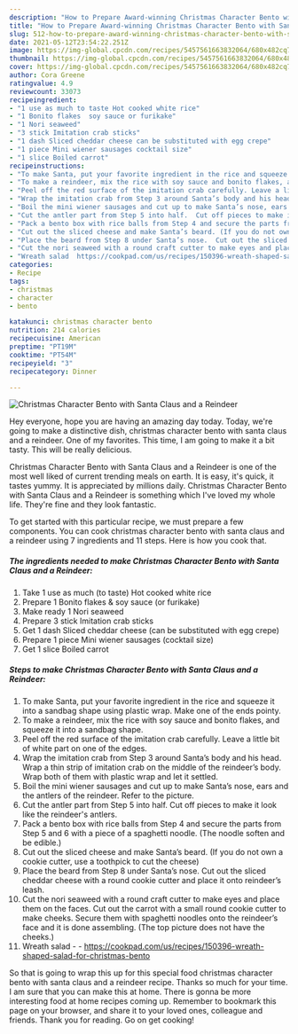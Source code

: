 ```yaml
---
description: "How to Prepare Award-winning Christmas Character Bento with Santa Claus and a Reindeer"
title: "How to Prepare Award-winning Christmas Character Bento with Santa Claus and a Reindeer"
slug: 512-how-to-prepare-award-winning-christmas-character-bento-with-santa-claus-and-a-reindeer
date: 2021-05-12T23:54:22.251Z
image: https://img-global.cpcdn.com/recipes/5457561663832064/680x482cq70/christmas-character-bento-with-santa-claus-and-a-reindeer-recipe-main-photo.jpg
thumbnail: https://img-global.cpcdn.com/recipes/5457561663832064/680x482cq70/christmas-character-bento-with-santa-claus-and-a-reindeer-recipe-main-photo.jpg
cover: https://img-global.cpcdn.com/recipes/5457561663832064/680x482cq70/christmas-character-bento-with-santa-claus-and-a-reindeer-recipe-main-photo.jpg
author: Cora Greene
ratingvalue: 4.9
reviewcount: 33073
recipeingredient:
- "1 use as much to taste Hot cooked white rice"
- "1 Bonito flakes  soy sauce or furikake"
- "1 Nori seaweed"
- "3 stick Imitation crab sticks"
- "1 dash Sliced cheddar cheese can be substituted with egg crepe"
- "1 piece Mini wiener sausages cocktail size"
- "1 slice Boiled carrot"
recipeinstructions:
- "To make Santa, put your favorite ingredient in the rice and squeeze it into a sandbag shape using plastic wrap. Make one of the ends pointy."
- "To make a reindeer, mix the rice with soy sauce and bonito flakes, and squeeze it into a sandbag shape."
- "Peel off the red surface of the imitation crab carefully. Leave a little bit of white part on one of the edges."
- "Wrap the imitation crab from Step 3 around Santa’s body and his head.  Wrap a thin strip of imitation crab on the middle of the reindeer’s body.   Wrap both of them with plastic wrap and let it settled."
- "Boil the mini wiener sausages and cut up to make Santa’s nose, ears and the antlers of the reindeer. Refer to the picture."
- "Cut the antler part from Step 5 into half.  Cut off pieces to make it look like the reindeer&#39;s antlers."
- "Pack a bento box with rice balls from Step 4 and secure the parts from Step 5 and 6 with a piece of a spaghetti noodle. (The noodle soften and be edible.)"
- "Cut out the sliced cheese and make Santa’s beard. (If you do not own a cookie cutter, use a toothpick to cut the cheese)"
- "Place the beard from Step 8 under Santa’s nose.  Cut out the sliced cheddar cheese with a round cookie cutter and place it onto reindeer’s leash."
- "Cut the nori seaweed with a round craft cutter to make eyes and place them on the faces.  Cut out the carrot with a small round cookie cutter to make cheeks.  Secure them with spaghetti noodles onto the reindeer’s face and it is done assembling. (The top picture does not have the cheeks.)"
- "Wreath salad  https://cookpad.com/us/recipes/150396-wreath-shaped-salad-for-christmas-bento"
categories:
- Recipe
tags:
- christmas
- character
- bento

katakunci: christmas character bento 
nutrition: 214 calories
recipecuisine: American
preptime: "PT19M"
cooktime: "PT54M"
recipeyield: "3"
recipecategory: Dinner

---
```



![Christmas Character Bento with Santa Claus and a Reindeer](https://img-global.cpcdn.com/recipes/5457561663832064/680x482cq70/christmas-character-bento-with-santa-claus-and-a-reindeer-recipe-main-photo.jpg)

Hey everyone, hope you are having an amazing day today. Today, we're going to make a distinctive dish, christmas character bento with santa claus and a reindeer. One of my favorites. This time, I am going to make it a bit tasty. This will be really delicious.



Christmas Character Bento with Santa Claus and a Reindeer is one of the most well liked of current trending meals on earth. It is easy, it's quick, it tastes yummy. It is appreciated by millions daily. Christmas Character Bento with Santa Claus and a Reindeer is something which I've loved my whole life. They're fine and they look fantastic.


To get started with this particular recipe, we must prepare a few components. You can cook christmas character bento with santa claus and a reindeer using 7 ingredients and 11 steps. Here is how you cook that.

<!--inarticleads1-->

##### The ingredients needed to make Christmas Character Bento with Santa Claus and a Reindeer:

1. Take 1 use as much (to taste) Hot cooked white rice
1. Prepare 1 Bonito flakes &amp; soy sauce (or furikake)
1. Make ready 1 Nori seaweed
1. Prepare 3 stick Imitation crab sticks
1. Get 1 dash Sliced cheddar cheese (can be substituted with egg crepe)
1. Prepare 1 piece Mini wiener sausages (cocktail size)
1. Get 1 slice Boiled carrot




<!--inarticleads2-->

##### Steps to make Christmas Character Bento with Santa Claus and a Reindeer:

1. To make Santa, put your favorite ingredient in the rice and squeeze it into a sandbag shape using plastic wrap. Make one of the ends pointy.
1. To make a reindeer, mix the rice with soy sauce and bonito flakes, and squeeze it into a sandbag shape.
1. Peel off the red surface of the imitation crab carefully. Leave a little bit of white part on one of the edges.
1. Wrap the imitation crab from Step 3 around Santa’s body and his head.  Wrap a thin strip of imitation crab on the middle of the reindeer’s body.   Wrap both of them with plastic wrap and let it settled.
1. Boil the mini wiener sausages and cut up to make Santa’s nose, ears and the antlers of the reindeer. Refer to the picture.
1. Cut the antler part from Step 5 into half.  Cut off pieces to make it look like the reindeer&#39;s antlers.
1. Pack a bento box with rice balls from Step 4 and secure the parts from Step 5 and 6 with a piece of a spaghetti noodle. (The noodle soften and be edible.)
1. Cut out the sliced cheese and make Santa’s beard. (If you do not own a cookie cutter, use a toothpick to cut the cheese)
1. Place the beard from Step 8 under Santa’s nose.  Cut out the sliced cheddar cheese with a round cookie cutter and place it onto reindeer’s leash.
1. Cut the nori seaweed with a round craft cutter to make eyes and place them on the faces.  Cut out the carrot with a small round cookie cutter to make cheeks.  Secure them with spaghetti noodles onto the reindeer’s face and it is done assembling. (The top picture does not have the cheeks.)
1. Wreath salad -  - https://cookpad.com/us/recipes/150396-wreath-shaped-salad-for-christmas-bento




So that is going to wrap this up for this special food christmas character bento with santa claus and a reindeer recipe. Thanks so much for your time. I am sure that you can make this at home. There is gonna be more interesting food at home recipes coming up. Remember to bookmark this page on your browser, and share it to your loved ones, colleague and friends. Thank you for reading. Go on get cooking!
